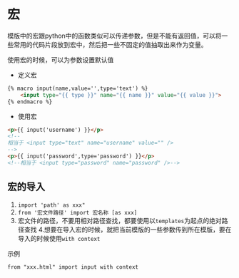 # 宏
模版中的宏跟python中的函数类似可以传递参数，但是不能有返回值，可以将一些常用的代码片段放到宏中，然后把一些不固定的值抽取出来作为变量。

使用宏的时候，可以为参数设置默认值
- 定义宏
```html
{% macro input(name,value='',type='text') %}
    <input type="{{ type }}" name="{{ name }}" value="{{ value }}">
{% endmacro %}
```
- 使用宏
```html
<p>{{ input('username') }}</p>
<!--
相当于 <input type="text" name="username" value="" />
-->
<p>{{ input('password',type='password') }}</p>
<!--相当于 <input type="password" name="password" />-->
```

## 宏的导入
1. `import 'path' as xxx"`
2. `from '宏文件路径' import 宏名称 [as xxx]`
3. 宏文件的路径，不要用相对路径查找，都要使用以`templates`为起点的绝对路径查找
4.想要在导入宏的时候，就把当前模版的一些参数传到所在模版，要在导入的时候使用`with context`

示例
```
from "xxx.html" import input with context
```